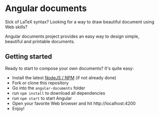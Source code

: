 # Angular documents

Sick of LaTeX syntax? Looking for a way to draw beautiful document using Web skills?

Angular documents project provides an easy way to design simple, beautiful and printable documents.

## Getting started

Ready to start to compose your own documents? It's quite easy:

* Install the latest [NodeJS / NPM](https://nodejs.org/en/download/) (if not already done)
* Fork or clone this repository
* Go into the `angular-documents` folder
* run `npm install` to download all dependencies
* run `npm start` to start Angular
* Open your favorite Web browser and hit http://localhost:4200
* Enjoy!
